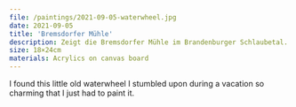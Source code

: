 ```yaml
---
file: /paintings/2021-09-05-waterwheel.jpg
date: 2021-09-05
title: 'Bremsdorfer Mühle'
description: Zeigt die Bremsdorfer Mühle im Brandenburger Schlaubetal.
size: 18×24cm
materials: Acrylics on canvas board
---
```


I found this little old waterwheel I stumbled upon during a vacation so charming that I just had to paint it.